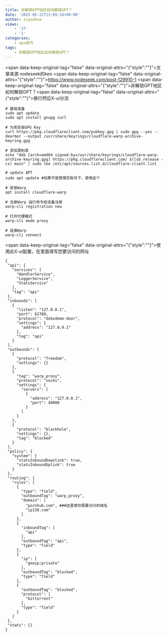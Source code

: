 ```yaml
---
title: 非解锁GPT地区如何解锁GPT？
date: '2025-05-22T13:09:34+00:00'
author: ziyouhua
views:
    - '27'
    - '1'
categories:
    - vps技巧
tags:
    - 非解锁GPT地区如何解锁GPT？
---
```


<span data-keep-original-tag="false" data-original-attrs="{"style":""}">文章来源 nodeseek的keo </span> <span data-keep-original-tag="false" data-original-attrs="{"style":""}">https://www.nodeseek.com/post-129910-1</span> <span data-keep-original-tag="false" data-original-attrs="{"style":""}">非解锁GPT地区如何解锁GPT？</span><span data-keep-original-tag="false" data-original-attrs="{"style":""}">换行然后X-ui分流</span>

 ```
# 基础准备
sudo apt update
sudo apt install gnupg curl

# 为库安装GPG Key
curl https://pkg.cloudflareclient.com/pubkey.gpg | sudo gpg --yes --dearmor --output /usr/share/keyrings/cloudflare-warp-archive-keyring.gpg

# 添加源到库
echo "deb [arch=amd64 signed-by=/usr/share/keyrings/cloudflare-warp-archive-keyring.gpg] https://pkg.cloudflareclient.com/ $(lsb_release -cs) main" | sudo tee /etc/apt/sources.list.d/cloudflare-client.list

# update APT
sudo apt update #如果不是管理员账号下，使用这个

# 安装Warp
apt install cloudflare-warp

# 注册Warp 运行命令给设备注册
warp-cli registration new

# 打开代理模式
warp-cli mode proxy

# 连接Warp
warp-cli connect

```

<span data-keep-original-tag="false" data-original-attrs="{"style":""}">使用此X-ui配置，在里面填写您要访问的网址</span>

 ```
{
  "api": {
    "services": [
      "HandlerService",
      "LoggerService",
      "StatsService"
    ],
    "tag": "api"
  },
  "inbounds": [
    {
      "listen": "127.0.0.1",
      "port": 62789,
      "protocol": "dokodemo-door",
      "settings": {
        "address": "127.0.0.1"
      },
      "tag": "api"
    }
  ],
  "outbounds": [
    {
      "protocol": "freedom",
      "settings": {}
    },
    {
      "tag": "warp_proxy",
      "protocol": "socks",
      "settings": {
        "servers": [
          {
            "address": "127.0.0.1",
            "port": 40000
          }
        ]
      }
    },
    {
      "protocol": "blackhole",
      "settings": {},
      "tag": "blocked"
    }
  ],
  "policy": {
    "system": {
      "statsInboundDownlink": true,
      "statsInboundUplink": true
    }
  },
  "routing": {
    "rules": [
      {
        "type": "field",
        "outboundTag": "warp_proxy",
        "domain": [
          "pornhub.com", ###这里填你需要访问的域名
          "ip138.com"
        ]
      },
      {
        "inboundTag": [
          "api"
        ],
        "outboundTag": "api",
        "type": "field"
      },
      {
        "ip": [
          "geoip:private"
        ],
        "outboundTag": "blocked",
        "type": "field"
      },
      {
        "outboundTag": "blocked",
        "protocol": [
          "bittorrent"
        ],
        "type": "field"
      }
    ]
  },
  "stats": {}
}
```